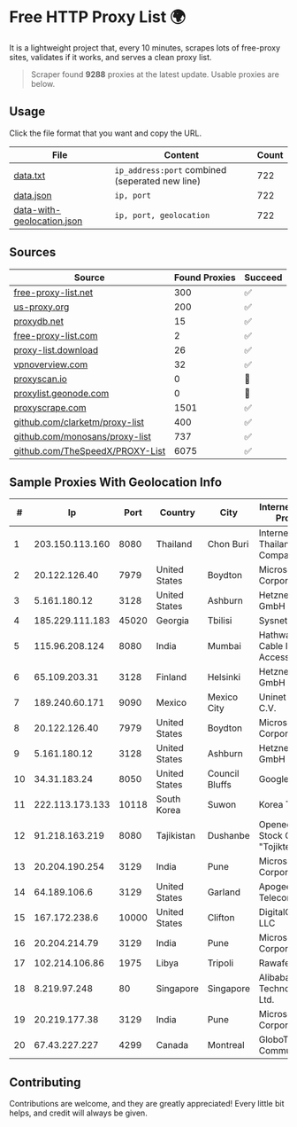 
# Free HTTP Proxy List 🌍

It is a lightweight project that, every 10 minutes, scrapes lots of free-proxy sites, validates if it works, and serves a clean proxy list.


> Scraper found **9288** proxies at the latest update. Usable proxies are below.

## Usage

Click the file format that you want and copy the URL.


|File|Content|Count|
|----|-------|-----|
|[data.txt](https://raw.githubusercontent.com/themiralay/Proxy-List-World/master/data.txt)|`ip_address:port` combined (seperated new line)|722|
|[data.json](https://raw.githubusercontent.com/themiralay/Proxy-List-World/master/data.json)|`ip, port`|722|
|[data-with-geolocation.json](https://raw.githubusercontent.com/themiralay/Proxy-List-World/master/data-with-geolocation.json)|`ip, port, geolocation`|722|

## Sources

|Source|Found Proxies|Succeed|
|------|-------------|-------|
|[free-proxy-list.net](https://free-proxy-list.net)|300|✅|
|[us-proxy.org](https://www.us-proxy.org)|200|✅|
|[proxydb.net](http://proxydb.net)|15|✅|
|[free-proxy-list.com](https://free-proxy-list.com/?page=&port=&type%5B%5D=http&type%5B%5D=https&up_time=0&search=Search)|2|✅|
|[proxy-list.download](https://www.proxy-list.download/HTTP)|26|✅|
|[vpnoverview.com](https://vpnoverview.com/privacy/anonymous-browsing/free-proxy-servers)|32|✅|
|[proxyscan.io](https://www.proxyscan.io)|0|🚫|
|[proxylist.geonode.com](https://proxylist.geonode.com/api/proxy-list?limit=300&page=1&sort_by=lastChecked&sort_type=desc&protocols=http,https)|0|🚫|
|[proxyscrape.com](https://api.proxyscrape.com/v2/?request=displayproxies&protocol=http&timeout=10000&country=all&ssl=all&anonymity=all)|1501|✅|
|[github.com/clarketm/proxy-list](https://raw.githubusercontent.com/clarketm/proxy-list/master/proxy-list-raw.txt)|400|✅|
|[github.com/monosans/proxy-list](https://raw.githubusercontent.com/monosans/proxy-list/main/proxies/http.txt)|737|✅|
|[github.com/TheSpeedX/PROXY-List](https://raw.githubusercontent.com/TheSpeedX/PROXY-List/master/http.txt)|6075|✅|


## Sample Proxies With Geolocation Info

|#|Ip|Port|Country|City|Internet Service Provider|
|-|--|----|-------|----|-------------------------|
|1|203.150.113.160|8080|Thailand|Chon Buri|Internet Thailand Company Ltd.|
|2|20.122.126.40|7979|United States|Boydton|Microsoft Corporation|
|3|5.161.180.12|3128|United States|Ashburn|Hetzner Online GmbH|
|4|185.229.111.183|45020|Georgia|Tbilisi|Sysnet LLC|
|5|115.96.208.124|8080|India|Mumbai|Hathway IP over Cable Internet Access|
|6|65.109.203.31|3128|Finland|Helsinki|Hetzner Online GmbH|
|7|189.240.60.171|9090|Mexico|Mexico City|Uninet S.A. de C.V.|
|8|20.122.126.40|7979|United States|Boydton|Microsoft Corporation|
|9|5.161.180.12|3128|United States|Ashburn|Hetzner Online GmbH|
|10|34.31.183.24|8050|United States|Council Bluffs|Google LLC|
|11|222.113.173.133|10118|South Korea|Suwon|Korea Telecom|
|12|91.218.163.219|8080|Tajikistan|Dushanbe|Opened Joint Stock Company "Tojiktelecom"|
|13|20.204.190.254|3129|India|Pune|Microsoft Corporation|
|14|64.189.106.6|3129|United States|Garland|Apogee Telecom Inc.|
|15|167.172.238.6|10000|United States|Clifton|DigitalOcean, LLC|
|16|20.204.214.79|3129|India|Pune|Microsoft Corporation|
|17|102.214.106.86|1975|Libya|Tripoli|Rawafed|
|18|8.219.97.248|80|Singapore|Singapore|Alibaba (US) Technology Co., Ltd.|
|19|20.219.177.38|3129|India|Pune|Microsoft Corporation|
|20|67.43.227.227|4299|Canada|Montreal|GloboTech Communications|



## Contributing

Contributions are welcome, and they are greatly appreciated! Every
little bit helps, and credit will always be given.

